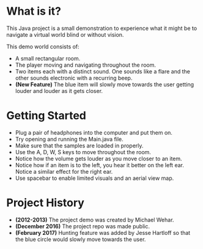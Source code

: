 # What is it?

This Java project is a small demonstration to experience what it might be to navigate a virtual world blind or without vision.

This demo world consists of:

- A small rectangular room.
- The player moving and navigating throughout the room.
- Two items each with a distinct sound.  One sounds like a flare and the other sounds electronic with a recurring beep.
- **(New Feature)** The blue item will slowly move towards the user getting louder and louder as it gets closer.

# Getting Started

- Plug a pair of headphones into the computer and put them on.
- Try opening and running the Main.java file.
- Make sure that the samples are loaded in properly.
- Use the A, D, W, S keys to move throughout the room.
- Notice how the volume gets louder as you move closer to an item.
- Notice how if an item is to the left, you hear it better on the left ear.  Notice a similar effect for the right ear.
- Use spacebar to enable limited visuals and an aerial view map.

# Project History

- **(2012-2013)** The project demo was created by Michael Wehar.
- **(December 2016)** The project repo was made public.
- **(February 2017)** Hunting feature was added by Jesse Hartloff so that the blue circle would slowly move towards the user.
